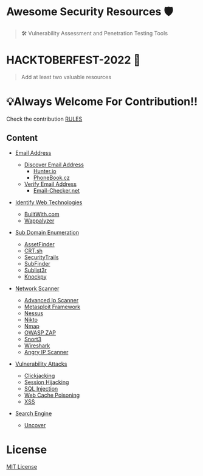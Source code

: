 # Awesome Security Resources 🛡️
> 🛠 Vulnerability Assessment and Penetration Testing Tools

# HACKTOBERFEST-2022 🚀
> Add at least two valuable resources

# 💡Always Welcome For Contribution!!
Check the contribution [RULES](/CONTRIBUTING.md) 

## Content

- [Email Address](/Email%20Address/)
    - [Discover Email Address](/Email%20Address/Discover%20Email%20Address/)
        - [Hunter.io](/Email%20Address/Discover%20Email%20Address/README.md)
        - [PhoneBook.cz](/Email%20Address/Discover%20Email%20Address/README.md)
    - [Verify Email Address](/Email%20Address/Verify%20Email%20Address/)
        - [Email-Checker.net](/Email%20Address/Verify%20Email%20Address/README.md)
        
- [Identify Web Technologies](/Identify%20Web%20Technology/)
    - [BuiltWith.com](/Identify%20Web%20Technology/README.md)
    - [Wappalyzer](/Identify%20Web%20Technology/README.md)
    
- [Sub Domain Enumeration](/Sub%20Domain%20Enumeration/)
    - [AssetFinder](/Sub%20Domain%20Enumeration/README.md)
    - [CRT.sh](/Sub%20Domain%20Enumeration/README.md)
    - [SecurityTrails](/Sub%20Domain%20Enumeration/README.md)
    - [SubFinder](/Sub%20Domain%20Enumeration/README.md)
    - [Sublist3r](/Sub%20Domain%20Enumeration/README.md)
    - [Knockpy](/Sub%20Domain%20Enumeration/README.md)
    
- [Network Scanner](/Network%20Scanner/)
    - [Advanced Ip Scanner](/Network%20Scanner/README.md)
    - [Metasploit Framework](/Network%20Scanner/README.md)
    - [Nessus](/Network%20Scanner/README.md)
    - [Nikto](/Network%20Scanner/README.md)
    - [Nmap](/Network%20Scanner/README.md)
    - [OWASP ZAP](/Network%20Scanner/README.md)
    - [Snort3](/Network%20Scanner/README.md)
    - [Wireshark](/Network%20Scanner/README.md)
    - [Angry IP Scanner](/Network%20Scanner/README.md)
 
- [Vulnerability Attacks](/Attacks/README.md)
    - [Clickjacking](/Attacks/README.md)
    - [Session Hijacking](/Attacks/README.md)
    - [SQL Injection](/Attacks/README.md)
    - [Web Cache Poisoning](/Attacks/README.md)
    - [XSS](/Attacks/README.md)
 
- [Search Engine]()
    - [Uncover](/Search%20Engine/README.md)

# License

[MIT License](LICENSE)
